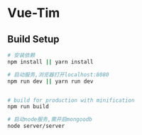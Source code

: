 # Vue-Tim


## Build Setup

``` bash
# 安装依赖
npm install || yarn install

# 启动服务,浏览器打开localhost:8080
npm run dev || yarn run dev


# build for production with minification
npm run build

# 启动node服务,需开启mongoodb  
node server/server


